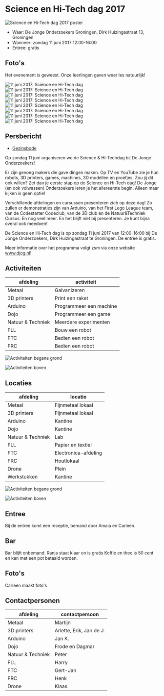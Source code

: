 # Science en Hi-Tech dag 2017

![Science en Hi-Tech dag 2017 poster](Poster.png)

 * Waar: De Jonge Onderzoekers Groningen, Dirk Huizingastraat 13, Groningen
 * Wanneer: zondag 11 juni 2017 12:00-16:00
 * Entree: gratis

## Foto's

Het evenement is geweest. Onze leerlingen gaven weer les natuurlijk!

![11 juni 2017: Science en Hi-Tech dag](2017_science_en_hi-tech_dag_1.jpg)
![11 juni 2017: Science en Hi-Tech dag](2017_science_en_hi-tech_dag_2.jpg)
![11 juni 2017: Science en Hi-Tech dag](2017_science_en_hi-tech_dag_3.jpg)
![11 juni 2017: Science en Hi-Tech dag](2017_science_en_hi-tech_dag_4.jpg)
![11 juni 2017: Science en Hi-Tech dag](2017_science_en_hi-tech_dag_5.jpg)
![11 juni 2017: Science en Hi-Tech dag](2017_science_en_hi-tech_dag_6.jpg)
![11 juni 2017: Science en Hi-Tech dag](2017_science_en_hi-tech_dag_7.jpg)
![11 juni 2017: Science en Hi-Tech dag](2017_science_en_hi-tech_dag_8.jpg)

## Persbericht

 * [Gezinsbode](http://www.gezinsbode.nl/evenementen/71435/science-en-hi-techdag-bij-de-jonge-onderzoekers/)

Op zondag 11 juni organiseren we de Science & Hi-Techdag bij De Jonge Onderzoekers!

Er zijn genoeg makers die gave dingen maken. Op TV en YouTube zie je hun robots, 3D printers, games, machines, 3D modellen en proefjes. Zou jij dit ook willen? Zet dan je eerste stap op de Science en Hi-Tech dag! De Jonge (en ook volwassen) Onderzoekers leren je het allereerste begin. Alleen maar kijken is geen optie!

Verschillende afdelingen en cursussen presenteren zich op deze dag! Zo zullen er demonstraties zijn van Arduino, van het First Lego League team, van de Codestarter Codeclub, van de 3D club en de Natuur&Techniek Cursus. En nog veel meer. En het blijft niet bij presenteren. Je kunt bijna overal ook meedoen! 

De Science en Hi-Tech dag is op zondag 11 juni 2017 van 12:00-16:00 bij De Jonge Onderzoekers, Dirk Huizingastraat te Groningen. De entree is gratis.

Meer informatie over het programma volgt zsm via onze website www.djog.nl!

## Activiteiten

afdeling|activiteit
---|---
Metaal|Galvanizeren
3D printers|Print een raket
Arduino|Programmeer een machine
Dojo|Programmeer een game
Natuur & Techniek|Meerdere experimenten
FLL|Bouw een robot
FTC|Bedien een robot
FRC|Bedien een robot

![Activiteiten begane grond](begane_grond_activiteiten.png)

![Activiteiten boven](boven_activiteiten.png)

## Locaties

afdeling|locatie
---|---
Metaal|Fijnmetaal lokaal
3D printers|Fijnmetaal lokaal
Arduino|Kantine
Dojo|Kantine
Natuur & Techniek|Lab
FLL|Papier en textiel
FTC|Electronica-afdeling
FRC|Houtlokaal
Drone|Plein
Werkstukken|Kantine

![Activiteiten begane grond](begane_grond.png)

![Activiteiten boven](boven.png)

## Entree

Bij de entree komt een receptie, bemand door Amaia en Carleen.

## Bar

Bar blijft onbemand.
Ranja staat klaar en is gratis
Koffie en thee is 50 cent en kan met een pot betaald worden.

## Foto's

Carleen maakt foto's

## Contactpersonen

afdeling|contactpersoon
---|---
Metaal|Martijn
3D printers|Arlette, Erik, Jan de J.
Arduino|Jan K.
Dojo|Frode en Dagmar
Natuur & Techniek|Peter
FLL|Harry
FTC|Gert-Jan
FRC|Henk
Drone|Klaas

